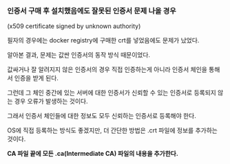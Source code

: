 ### 인증서 구매 후 설치했음에도 잘못된 인증서 문제 나올 경우  
(x509 certificate signed by unknown authority)  

필자의 경우에는 docker registry에 구매한 crt를 넣었음에도 문제가 났었다.  

알아본 결과, 문제는 값싼 인증서의 동작 방식 때문이었다.

값싸거나 잘 알려지지 않은 인증서의 경우 직접 인증하는게 아니라 인증서 체인을 통해서 인증을 받게 된다.  
    
그런데 그 체인 중간에 있는 서버에 대한 인증서가 신뢰할 수 있는 인증서로 등록되지 않는 경우 오류가 발생하는 것이다.  
   
그래서 인증서 체인들에 대한 정보도 모두 신뢰하는 인증서로 등록해야 한다.    

OS에 직접 등록하는 방식도 좋겠지만, 더 간단한 방법은 .crt 파일에 정보를 추가하는 것이다.

<b>
CA 파일 끝에 모든 .ca(Intermediate CA) 파일의 내용을 추가한다. 
</b>